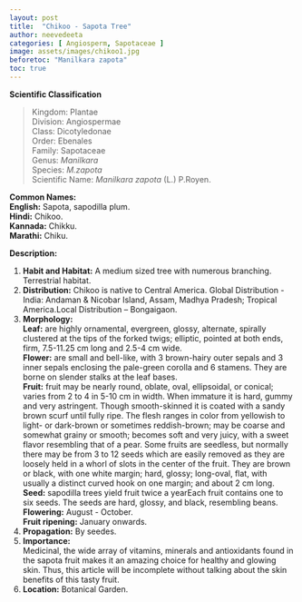```yaml
---
layout: post
title:  "Chikoo - Sapota Tree"
author: neevedeeta
categories: [ Angiosperm, Sapotaceae ]
image: assets/images/chikoo1.jpg
beforetoc: "Manilkara zapota"
toc: true
---
```


**Scientific Classification**  
>Kingdom:			Plantae  
>Division:			Angiospermae  
>Class:				Dicotyledonae  
>Order:				Ebenales  
>Family:			Sapotaceae  
>Genus:				*Manilkara*  
>Species:			*M.zapota*  
>Scientific Name:	*Manilkara zapota* (L.) P.Royen.  

**Common Names:**  
**English:**            Sapota, sapodilla plum.  
**Hindi:**              Chikoo.  
**Kannada:**			Chikku.  
**Marathi:**            Chiku.  

**Description:**  
1. **Habit and Habitat:**  A medium sized tree with numerous branching. Terrestrial habitat.  
2. **Distribution:** Chikoo is native to Central America. Global Distribution - India: Andaman & Nicobar Island, Assam, Madhya Pradesh; Tropical America.Local Distribution – Bongaigaon.  
3. **Morphology:**  
**Leaf:** are highly ornamental, evergreen, glossy, alternate, spirally clustered at the tips of the forked twigs; elliptic, pointed at both ends, firm, 7.5-11.25 cm long and 2.5-4 cm wide.  
**Flower:** are small and bell-like, with 3 brown-hairy outer sepals and 3 inner sepals enclosing the pale-green corolla and 6 stamens. They are borne on slender stalks at the leaf bases.  
**Fruit:** fruit may be nearly round, oblate, oval, ellipsoidal, or conical; varies from 2 to 4 in 5-10 cm in width. When immature it is hard, gummy and very astringent. Though smooth-skinned it is coated with a sandy brown scurf until fully ripe. The flesh ranges in color from yellowish to light- or dark-brown or sometimes reddish-brown; may be coarse and somewhat grainy or smooth; becomes soft and very juicy, with a sweet flavor resembling that of a pear. Some fruits are seedless, but normally there may be from 3 to 12 seeds which are easily removed as they are loosely held in a whorl of slots in the center of the fruit. They are brown or black, with one white margin; hard, glossy; long-oval, flat, with usually a distinct curved hook on one margin; and about 2 cm long.  
**Seed:** sapodilla trees yield fruit twice a yearEach fruit contains one to six seeds. The seeds are hard, glossy, and black, resembling beans.  
**Flowering:** August - October.  
**Fruit ripening:** January onwards.  
4. **Propagation:** By seedes.  
5. **Importance:**  
Medicinal, the wide array of vitamins, minerals and antioxidants found in the sapota fruit makes it an amazing choice for healthy and glowing skin. Thus, this article will be incomplete without talking about the skin benefits of this tasty fruit.  
6. **Location:** Botanical Garden.  
